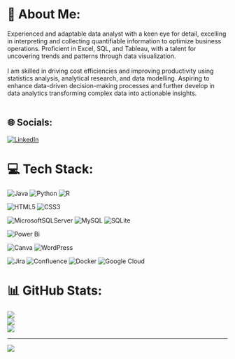 # 💫 About Me:
Experienced and adaptable data analyst with a keen eye for detail, excelling in interpreting and collecting quantifiable information to optimize business operations. Proficient in Excel, SQL, and Tableau, with a talent for uncovering trends and patterns through data visualization. 
<br><br>
I am skilled in driving cost efficiencies and improving productivity using statistics analysis, analytical research, and data modelling. Aspiring to enhance data-driven decision-making processes and further develop in data analytics transforming complex data into actionable insights.
<br><br>

## 🌐 Socials:
[![LinkedIn](https://img.shields.io/badge/LinkedIn-%230077B5.svg?logo=linkedin&logoColor=white)](https://linkedin.com/in/https://www.linkedin.com/in/yvonne-lip-lim-000417104/) 


# 💻 Tech Stack:
![Java](https://img.shields.io/badge/java-%23ED8B00.svg?style=for-the-badge&logo=openjdk&logoColor=white) ![Python](https://img.shields.io/badge/python-3670A0?style=for-the-badge&logo=python&logoColor=ffdd54) ![R](https://img.shields.io/badge/r-%23276DC3.svg?style=for-the-badge&logo=r&logoColor=white) 

![HTML5](https://img.shields.io/badge/html5-%23E34F26.svg?style=for-the-badge&logo=html5&logoColor=white) ![CSS3](https://img.shields.io/badge/css3-%231572B6.svg?style=for-the-badge&logo=css3&logoColor=white) 
 
![MicrosoftSQLServer](https://img.shields.io/badge/Microsoft%20SQL%20Server-CC2927?style=for-the-badge&logo=microsoft%20sql%20server&logoColor=white) 
![MySQL](https://img.shields.io/badge/mysql-4479A1.svg?style=for-the-badge&logo=mysql&logoColor=white) 
![SQLite](https://img.shields.io/badge/sqlite-%2307405e.svg?style=for-the-badge&logo=sqlite&logoColor=white) 
 
![Power Bi](https://img.shields.io/badge/power_bi-F2C811?style=for-the-badge&logo=powerbi&logoColor=black) 

![Canva](https://img.shields.io/badge/Canva-%2300C4CC.svg?style=for-the-badge&logo=Canva&logoColor=white) ![WordPress](https://img.shields.io/badge/WordPress-%23117AC9.svg?style=for-the-badge&logo=WordPress&logoColor=white) 

![Jira](https://img.shields.io/badge/jira-%230A0FFF.svg?style=for-the-badge&logo=jira&logoColor=white) ![Confluence](https://img.shields.io/badge/confluence-%23172BF4.svg?style=for-the-badge&logo=confluence&logoColor=white) ![Docker](https://img.shields.io/badge/docker-%230db7ed.svg?style=for-the-badge&logo=docker&logoColor=white) ![Google Cloud](https://img.shields.io/badge/GoogleCloud-%234285F4.svg?style=for-the-badge&logo=google-cloud&logoColor=white)


# 📊 GitHub Stats:
![](https://github-readme-stats.vercel.app/api?username=YvonneLipLim&theme=default&hide_border=false&include_all_commits=false&count_private=false)<br/>
![](https://github-readme-streak-stats.herokuapp.com/?user=YvonneLipLim&theme=default&hide_border=false)<br/>
![](https://github-readme-stats.vercel.app/api/top-langs/?username=YvonneLipLim&theme=default&hide_border=false&include_all_commits=false&count_private=false&layout=compact)

---
[![](https://visitcount.itsvg.in/api?id=YvonneLipLim&icon=0&color=0)](https://visitcount.itsvg.in)

<!-- Proudly created with GPRM ( https://gprm.itsvg.in ) -->
